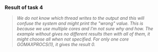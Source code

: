 ### Result of task 4
 > *We do not know which thread writes to the output and this will confuse the system and might print the "wrong" value. This is because we use multiple cores and I'm not sure why and how. The example without gives no different results then with all of them, it might choose all when not specified. For only one core GOMAXPROCS(1), it gives the result 0.*
